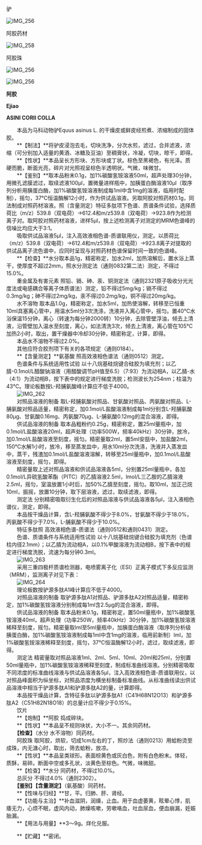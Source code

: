 驴

![IMG_256](/medicine-image/a-xiao/1.png)

阿胶药材

![IMG_258](/medicine-image/a-xiao/2.png)

阿胶珠

![IMG_256](/medicine-image/a-xiao/3.png)

![IMG_256](/medicine-image/a-xiao/4.png)

**阿胶**

**Ejiao**

**ASINI CORII COLLA**

　　本品为马科动物驴Equus asinus L. 的干燥皮或鲜皮经煎煮、浓缩制成的固体胶。  
　　**【制法】**将驴皮浸泡去毛，切块洗净，分次水煎，滤过，合并滤液，浓缩（可分别加入适量的黄酒、冰糖及豆油）至稠膏状，冷凝，切块，晾干，即得。  
　　**【性状】**本品呈长方形块、方形块或丁状。棕色至黑褐色，有光泽。质硬而脆，断面光亮，碎片对光照视呈棕色半透明状。气微，味微甘。  
　　**【鉴别】**取本品粉末0.1g，加1\%碳酸氢铵溶液50ml，超声处理30分钟，用微孔滤膜滤过，取续滤液100μl，置微量进样瓶中，加胰蛋白酶溶液10μl（取序列分析用胰蛋白酶，加1\%碳酸氢铵溶液制成每1ml中含1mg的溶液，临用时配制），摇匀，37℃恒温酶解12小时，作为供试品溶液。另取阿胶对照药材0.1g，同法制成对照药材溶液。照〔含量测定〕特征多肽项下色谱、质谱条件试验，选择质荷比（m/z）539.8（双电荷）→612.4和m/z539.8（双电荷）→923.8作为检测离子对。取阿胶对照药材溶液，进样5μl，按上述检测离子对测定的MRM色谱峰的信噪比均应大于3:1。  
　　吸取供试品溶液5μl，注入高效液相色谱-质谱联用仪，测定。以质荷比（m/z）539.8（双电荷）→612.4和m/z539.8（双电荷）→923.8离子对提取的供试品离子流色谱中，应同时呈现与对照药材色谱保留时间一致的色谱峰。  
　　**【检查】**水分取本品1g，精密称定，加水2ml，加热溶解后，置水浴上蒸干，使厚度不超过2mm，照水分测定法（通则0832第二法）测定，不得过15.0\%。  
　　重金属及有害元素 照铅、镉、砷、汞、铜测定法（通则2321原子吸收分光光度法或电感耦合等离子体质谱法）测定，铅不得过5mg/kg；镉不得过0.3mg/kg；砷不得过2mg/kg，汞不得过0.2mg/kg，铜不得过20mg/kg。  
　　水不溶物 取本品1.0g，精密称定，加水5ml，加热使溶解，转移至已恒重10ml具塞离心管中，用温水5ml分3次洗涤，洗液并入离心管中，摇匀。置40℃水浴保温15分钟，离心（转速为每分钟2000转）10分钟，去除管壁浮油，倾去上清液，沿管壁加入温水至刻度，离心，如法清洗3次，倾去上清液，离心管在105℃加热2小时，取出，置干燥器中冷却30分钟，精密称定，计算，即得。  
　　本品水不溶物不得过2.0\%。  
　　其他应符合胶剂项下有关的各项规定（通则0184）。  
　　**【含量测定】**氨基酸 照高效液相色谱法（通则0512）测定。  
　　色谱条件与系统适用性试验 以十八烷基硅烷键合硅胶为填充剂；以乙腈-0.1mol/L醋酸钠溶液（用醋酸调节pH值至6.5）（7:93）为流动相A，以乙腈-水（4:1）为流动相B，按下表中的规定进行梯度洗脱；检测波长为254nm；柱温为43℃。理论板数按L-羟脯氨酸峰计算应不低于4000。  
　　![IMG_262](/medicine-image/a-xiao/5.png)  
　　对照品溶液的制备 取L-羟脯氨酸对照品、甘氨酸对照品、丙氨酸对照品、L-脯氨酸对照品适量，精密称定，加0.1mol/L盐酸溶液制成每1ml分别含L-羟脯氨酸80μg、甘氨酸0.16mg、丙氨酸70μg、L-脯氨酸0.12mg的混合溶液，即得。  
　　供试品溶液的制备 取本品粗粉约0.25g，精密称定，置25ml量瓶中，加0.1mol/L盐酸溶液20ml，超声处理（功率500W，频率40kHz）30分钟，放冷，加0.1mol/L盐酸溶液至刻度，摇匀。精密量取2ml，置5ml安瓿中，加盐酸2ml，150℃水解1小时，放冷，移至蒸发皿中，用水10ml分次洗涤，洗液并入蒸发皿中，蒸干，残渣加0.1mol/L盐酸溶液溶解，转移至25ml量瓶中，加0.1mol/L盐酸溶液至刻度，摇匀，即得。  
　　精密量取上述对照品溶液和供试品溶液各5ml，分别置25ml量瓶中，各加0.1mol/L异硫氢酸苯酯（PITC）的乙腈溶液2.5ml，lmol/L三乙胺的乙腈溶液2.5ml，摇匀，室温放置1小时后，加50\%乙腈至刻度，摇匀。取10ml，加正己烷10ml，振摇，放置10分钟，取下层溶液，滤过，取续滤液，即得。  
　　测定法 分别精密吸取衍生化后的对照品溶液与供试品溶液各5μl，注入液相色谱仪，测定，即得。  
　　本品按干燥品计算，含L-羟脯氨酸不得少于8.0\%，甘氨酸不得少于18.0\%，丙氨酸不得少于7.0\%，L-脯氨酸不得少于10.0\%。  
　　特征多肽照 高效液相色谱-质谱法（通则0512和通则0431）测定。  
　　色谱、质谱条件与系统适用性试验 以十八烷基硅烷键合硅胶为填充剂（色谱柱内径2.1mm）；以乙腈为流动相A，以0.1\%甲酸溶液为流动相B，按下表中的规定进行梯度洗脱，流速为每分钟0.3ml。  
　　![IMG_263](/medicine-image/a-xiao/6.png)  
　　采用三重四极杆质谱检测器，电喷雾离子化（ESI）正离子模式下多反应监测（MRM），监测离子对见下表：  
　　![IMG_264](/medicine-image/a-xiao/7.png)  
　　理论板数按驴源多肽A1峰计算应不低于4000。  
　　对照品溶液的制备 取驴源多肽A1对照品、驴源多肽A2对照品适量，精密称定，加1\%碳酸氢铵溶液分别制成每1ml含2.5μg的混合溶液，即得。  
　　供试品溶液的制备 取本品粉末0.1g，精密称定，置50ml量瓶中，加1\%碳酸氢铵溶液40ml，超声处理（功率250W，频率40kHz）30分钟，加1\%碳酸氢铵溶液稀释至刻度，摇匀。精密量取lml至5ml量瓶中，加胰蛋白酶溶液（取序列分析级胰蛋白酶，加1\%碳酸氢铵溶液制成每1ml中含1mg的溶液，临用前新制）lml，加1\%碳酸氢铵溶液稀释至刻度，摇匀，37℃恒温酶解12小时，滤过，取续滤液，即得。  
　　测定法 精密量取对照品溶液1ml、2ml、5ml、10ml、20ml和25ml，分别置50ml量瓶中，加1\%碳酸氢铵溶液稀释至刻度，制成标准曲线溶液。分别精密吸取不同浓度的标准曲线溶液与供试品溶液各5μl，注入高效液相色谱-质谱联用仪，以对照品峰面积为纵坐标，对照品浓度为横坐标制备标准曲线。从标准曲线读出供试品溶液中相当于驴源多肽A1和驴源多肽A2的量，计算即得。  
　　本品按干燥品计算，含特征多肽以驴源多肽A1（C41H68N12O13）和驴源多肽A2（C51H82N18O18）的总量计应不得少于0.15\%。  
　　饮片  
　　**【炮制】**阿胶 捣成碎块。  
　　**【性状】**本品呈不规则块状，大小不一。其余同药材。  
　　**【检查】**（水分 水不溶物）同药材。  
　　阿胶珠 取阿胶，烘软，切成1cm左右的丁，照炒法（通则0213）用蛤粉烫至成珠，内无溏心时，取出，筛去蛤粉，放凉。  
　　**【性状】**本品呈类球形。表面棕黄色或灰白色，附有白色粉末。体轻，质酥，易碎。断面中空或多孔状，淡黄色至棕色。气微，味微甜。  
　　**【检查】**水分 同药材，不得过10.0\%。  
　　总灰分 不得过4.0\%（通则2302）。  
　　**【鉴别】【含量测定】**（氨基酸）同药材。  
　　**【性味与归经】**甘，平。归肺、肝、肾经。  
　　**【功能与主治】**补血滋阴，润燥，止血。用于血虚萎黄，眩晕心悸，肌痿无力，心烦不眠，虚风内动，肺燥咳嗽，劳嗽咯血，吐血尿血，便血崩漏，妊娠胎漏。  
　　**【用法与用量】**3～9g。烊化兑服。

　　**【贮藏】**密闭。